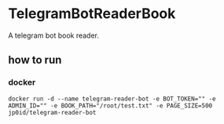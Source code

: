 # TelegramBotReaderBook
A telegram bot book reader. 

## how to run
### docker

```shell
docker run -d --name telegram-reader-bot -e BOT_TOKEN="" -e ADMIN_ID="" -e BOOK_PATH="/root/test.txt" -e PAGE_SIZE=500 jp0id/telegram-reader-bot
```